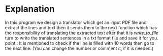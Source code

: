 # Explanation 

In this program we design a translator which get an input *PDF* file and extract the lines and text then 
it sends them to the next function which has the responsibility of translating the extracted text after that it is *write_to_file* turn to write the translated sentences in a txt format file and save it for you.
point : It is mentioned to check if the line is filled with 10 words then go to the next line.
(You can change the number or comment it, if it is needed.)